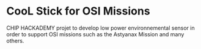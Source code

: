 # CooL Stick for OSI Missions
CHIP HACKADEMY projet to develop low power environnemental sensor in order to support OSI missions such as the Astyanax Mission and many others.
